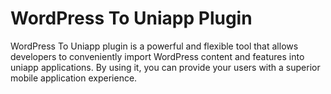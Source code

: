 # WordPress To Uniapp Plugin
WordPress To Uniapp plugin is a powerful and flexible tool that allows developers to conveniently import WordPress content and features into uniapp applications. By using it, you can provide your users with a superior mobile application experience.
